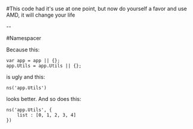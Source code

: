 #This code had it's use at one point, but now do yourself a favor and use AMD, it will change your life



--



#Namespacer

Because this:

    var app = app || {};
    app.Utils = app.Utils || {};

is ugly and this:

    ns('app.Utils')

looks better. And so does this:

    ns('app.Utils', {
        list : [0, 1, 2, 3, 4]
    })
